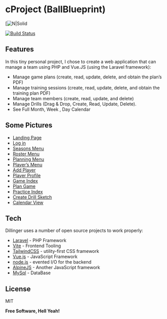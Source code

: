 
cProject (BallBlueprint)
========================

\[![N|Solid](https://picperf.io/https://laravelnews.s3.amazonaws.com/images/laravel-featured.png)

[![Build Status](https://travis-ci.org/joemccann/dillinger.svg?branch=master)](https://travis-ci.org/joemccann/dillinger)

Features
--------

In this tiny personal project, I chose to create a web application that can manage a team using PHP and Vue.JS (using the Laravel framework):

*   Manage game plans (create, read, update, delete, and obtain the plan’s PDF)
*   Manage training sessions (create, read, update, delete, and obtain the training plan PDF)
*   Manage team members (create, read, update, and delete)
*   Manage Drills (Drag & Drop, Create, Read, Update, Delete).
*   See Full Month, Week , Day Calendar

Some Pictures
-------------

*   [Landing Page](https://imgur.com/OENyiKr)
*   [Log in](https://imgur.com/qwwRxWq)
*   [Seasons Menu](https://imgur.com/Uf2105N)
*   [Roster Menu](https://imgur.com/mQ03e03)
*   [Planning Menu](https://imgur.com/vU70pTT)
*   [Player’s Menu](https://imgur.com/TChOS6v)
*   [Add Player](https://imgur.com/yAN8Krg)
*   [Player Profile](https://imgur.com/sxm5D1N)
*   [Game Index](https://imgur.com/GGoUJuP)
*   [Plan Game](https://imgur.com/2TopmrZ)
*   [Practice Index](https://imgur.com/mxiSw6T)
*   [Create Drill Sketch](https://imgur.com/vdbg3UU)
*   [Calendar View](https://imgur.com/Eu1sucQ)

Tech
----

Dillinger uses a number of open source projects to work properly:

*   [Laravel](https://laravel.com/) - PHP Framework
*   [Vite](https://vitejs.dev/) - Frontend Tooling
*   [TailwindCSS](https://tailwindcss.com/) - utility-first CSS framework
*   [Vue.js](https://vuejs.org/) - JavaScript Framework
*   [node.js](http://nodejs.org) - evented I/O for the backend
*   [AlpineJS](https://alpinejs.dev/) - Another JavaScript framework
*   [MySql](https://www.mysql.com/) - DataBase

License
-------

MIT

**Free Software, Hell Yeah!**
